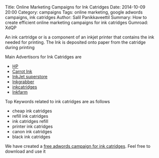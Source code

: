 Title: Online Marketing Campaigns for Ink Catridges
Date: 2014-10-09 20:00
Category: campaigns
Tags: online marketing, google adwords campaigns, ink catridges
Author: Salil Panikkaveettil
Summary: How to create efficient online marketing campaigns for ink catridges
Gumroad: XdQP

An ink cartridge or is a component of an inkjet printer that contains the ink needed for printing. The Ink is deposited onto paper from the catridge during printing

Main Advertisors for Ink Catridges are 

- [HP](http://www.hp.com/country/us/en/uc/welcome.html "HP Ink Catridges")
- [Carrot Ink](http://www.carrotink.com/ "carrot Ink Catridges")
- [InkJet superstore](http://www.inkjetsuperstore.com/ "InkJet superstore Ink Catridges")
- [Inkgrabber](http://www.inkgrabber.com/ "Inkgrabber Ink Catridges")
- [inkcatridges](http://www.inkcartridges.com/ "Ink Catridges")
- [Inkfarm](https://www.inkfarm.com/ "inkfarm ink catridges")

Top Keywords related to ink catridges are as follows

- cheap ink catridges
- refill ink catridges
- ink catridges refill
- printer ink catridges
- canon ink catridges
- black ink catridges

We have created a [free adwords campaign for ink catridges](https://gumroad.com/l/XdQP "free adwords campaign for ink catridges"). Feel free to download and use it

